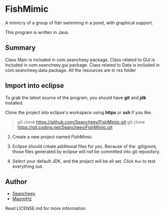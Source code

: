 # FishMimic

A mimicry of a group of fish swimming in a pond, with graphical support.

This program is written in Java. 

## Summary

Class Main is included in com.seancheey package.
Class related to GUI is included in com.seancheey.gui package.
Class related to Data is included in com.seancheey.data package.
All the resources are in res folder

## Import into eclipse

To grab the latest source of the program, you should have __git__ and __jdk__ installed. 

Clone the project into eclipse's workspace using __https__ or __ssh__ if you like.  
 
> git clone https://github.com/Seancheey/FishMimic.git
> git clone https://git.coding.net/Seancheey/FishMimic.git

2. Create a new project named _FishMimic_. 

3. Eclipse should create additional files for you. Because of the .gitignore, those files generated by eclipse will not be committed into git repository. 

4. Select your default JDK, and the project will be all set. Click `Run` to test everything out. 

## Author

- [Seancheey](http://twitter.com/adls371)
- [MaomiHz](http://maomihz.com)

Read LICENSE.md for more information. 
